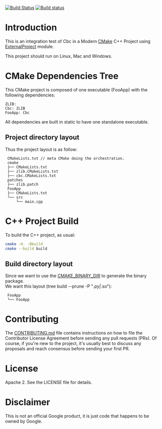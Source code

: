 [![Build Status](https://travis-ci.org/Mizux/cmake-cbc.svg?branch=master)](https://travis-ci.org/Mizux/cmake-cbc)
[![Build status](https://ci.appveyor.com/api/projects/status/towef6objrs85mv0/branch/master?svg=true)](https://ci.appveyor.com/project/Mizux/cmake-cbc/branch/master)

# Introduction

This is an integration test of Cbc in a Modern [CMake](https://cmake.org/) C++ Project using
 [ExternalProject](https://cmake.org/cmake/help/latest/module/ExternalProject.html) module.

This project should run on Linux, Mac and Windows.

# CMake Dependencies Tree
This CMake project is composed of one executable (FooApp)
with the following dependencies:  
```
ZLIB:
Cbc: ZLIB
FooApp: Cbc
```
All dependencies are built in static to have one standalone executable.
## Project directory layout
Thus the project layout is as follow:
```
 CMakeLists.txt // meta CMake doing the orchestration.
 cmake
 ├── CMakeLists.txt
 ├── zlib.CMakeLists.txt
 ├── cbc.CMakeLists.txt
 patches
 ├── zlib.patch
 FooApp
 ├── CMakeLists.txt
 └── src
     └── main.cpp
```

# C++ Project Build
To build the C++ project, as usual:
```sh
cmake -H. -Bbuild
cmake --build build
```
## Build directory layout
Since we want to use the [CMAKE_BINARY_DIR](https://cmake.org/cmake/help/latest/variable/CMAKE_BINARY_DIR.html) to generate the binary package.  
We want this layout (tree build --prune -P "*.py|*.so"):
```
 FooApp
 └── FooApp
```

# Contributing

The [CONTRIBUTING.md](./CONTRIBUTING.md) file contains instructions on how to
file the Contributor License Agreement before sending any pull requests (PRs).
Of course, if you're new to the project, it's usually best to discuss any
proposals and reach consensus before sending your first PR.

# License

Apache 2. See the LICENSE file for details.

# Disclaimer

This is not an official Google product, it is just code that happens to be
owned by Google.
